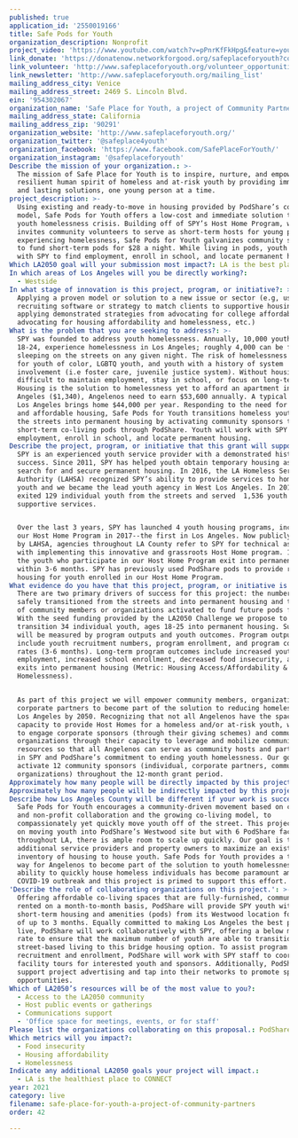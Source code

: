 ```yaml
---
published: true
application_id: '2550019166'
title: Safe Pods for Youth
organization_description: Nonprofit
project_video: 'https://www.youtube.com/watch?v=pPnrKfFkHpg&feature=youtu.be'
link_donate: 'https://donatenow.networkforgood.org/safeplaceforyouth?code=home%20page'
link_volunteer: 'http://www.safeplaceforyouth.org/volunteer_opportunities'
link_newsletter: 'http://www.safeplaceforyouth.org/mailing_list'
mailing_address_city: Venice
mailing_address_street: 2469 S. Lincoln Blvd.
ein: '954302067'
organization_name: 'Safe Place for Youth, a project of Community Partners'
mailing_address_state: California
mailing_address_zip: '90291'
organization_website: 'http://www.safeplaceforyouth.org/'
organization_twitter: '@safeplace4youth'
organization_facebook: 'https://www.facebook.com/SafePlaceForYouth/'
organization_instagram: '@safeplaceforyouth'
Describe the mission of your organization.: >-
  The mission of Safe Place for Youth is to inspire, nurture, and empower the
  resilient human spirit of homeless and at-risk youth by providing immediate
  and lasting solutions, one young person at a time. 
project_description: >-
  Using existing and ready-to-move in housing provided by PodShare’s co-living
  model, Safe Pods for Youth offers a low-cost and immediate solution to the
  youth homelessness crisis. Building off of SPY’s Host Home Program, which
  invites community volunteers to serve as short-term hosts for young people
  experiencing homelessness, Safe Pods for Youth galvanizes community sponsors
  to fund short-term pods for $28 a night. While living in pods, youth will work
  with SPY to find employment, enroll in school, and locate permanent housing. 
Which LA2050 goal will your submission most impact?: LA is the best place to LIVE
In which areas of Los Angeles will you be directly working?:
  - Westside
In what stage of innovation is this project, program, or initiative?: >-
  Applying a proven model or solution to a new issue or sector (e.g, using a job
  recruiting software or strategy to match clients to supportive housing sites,
  applying demonstrated strategies from advocating for college affordability to
  advocating for housing affordability and homelessness, etc.)
What is the problem that you are seeking to address?: >-
  SPY was founded to address youth homelessness. Annually, 10,000 youth, ages
  18-24, experience homelessness in Los Angeles; roughly 4,000 can be found
  sleeping on the streets on any given night. The risk of homelessness increases
  for youth of color, LGBTQ youth, and youth with a history of system
  involvement (i.e foster care, juvenile justice system). Without housing it is
  difficult to maintain employment, stay in school, or focus on long-term goals.
  Housing is the solution to homelessness yet to afford an apartment in Los
  Angeles ($1,340), Angelenos need to earn $53,600 annually. A typical renter in
  Los Angeles brings home $44,000 per year. Responding to the need for immediate
  and affordable housing, Safe Pods for Youth transitions homeless youth from
  the streets into permanent housing by activating community sponsors to fund
  short-term co-living pods through PodShare. Youth will work with SPY to find
  employment, enroll in school, and locate permanent housing. 
Describe the project, program, or initiative that this grant will support to address the problem identified.: >-
  SPY is an experienced youth service provider with a demonstrated history of
  success. Since 2011, SPY has helped youth obtain temporary housing as they
  search for and secure permanent housing. In 2016, the LA Homeless Services
  Authority (LAHSA) recognized SPY’s ability to provide services to homeless
  youth and we became the lead youth agency in West Los Angeles. In 2019, SPY
  exited 129 individual youth from the streets and served  1,536 youth with our
  supportive services. 


  Over the last 3 years, SPY has launched 4 youth housing programs, including
  our Host Home Program in 2017--the first in Los Angeles. Now publicly funded
  by LAHSA, agencies throughout LA County refer to SPY for technical assistance
  with implementing this innovative and grassroots Host Home program. 100% of
  the youth who participate in our Host Home Program exit into permanent housing
  within 3-6 months. SPY has previously used PodShare pods to provide respite
  housing for youth enrolled in our Host Home Program. 
What evidence do you have that this project, program, or initiative is or will be successful, and how will you define and measure success?: >-
  There are two primary drivers of success for this project: the number of youth
  safely transitioned from the streets and into permanent housing and the number
  of community members or organizations activated to fund future pods for youth.
  With the seed funding provided by the LA2050 Challenge we propose to
  transition 34 individual youth, ages 18-25 into permanent housing. Success
  will be measured by program outputs and youth outcomes. Program outputs
  include youth recruitment numbers, program enrollment, and program completion
  rates (3-6 months). Long-term program outcomes include increased youth
  employment, increased school enrollment, decreased food insecurity, and youth
  exits into permanent housing (Metric: Housing Access/Affordability &
  Homelessness). 


  As part of this project we will empower community members, organizations, or
  corporate partners to become part of the solution to reducing homelessness in
  Los Angeles by 2050. Recognizing that not all Angelenos have the space or
  capacity to provide Host Homes for a homeless and/or at-risk youth, we propose
  to engage corporate sponsors (through their giving schemes) and community
  organizations through their capacity to leverage and mobilize community
  resources so that all Angelenos can serve as community hosts and participate
  in SPY and PodShare’s commitment to ending youth homelessness. Our goal is to
  activate 12 community sponsors (individual, corporate partners, community
  organizations) throughout the 12-month grant period.
Approximately how many people will be directly impacted by this project, program, or initiative?: '46'
Approximately how many people will be indirectly impacted by this project, program, or initiative?: '100'
Describe how Los Angeles County will be different if your work is successful.: >-
  Safe Pods for Youth encourages a community-driven movement based on corporate
  and non-profit collaboration and the growing co-living model, to
  compassionately yet quickly move youth off of the street. This project focuses
  on moving youth into PodShare’s Westwood site but with 6 PodShare facilities
  throughout LA, there is ample room to scale up quickly. Our goal is to inspire
  additional service providers and property owners to maximize an existing
  inventory of housing to house youth. Safe Pods for Youth provides a tangible
  way for Angelenos to become part of the solution to youth homelessness. The
  ability to quickly house homeless individuals has become paramount amid the
  COVID-19 outbreak and this project is primed to support this effort. 
'Describe the role of collaborating organizations on this project.': >-
  Offering affordable co-living spaces that are fully-furnished, communal, and
  rented on a month-to-month basis, PodShare will provide SPY youth with
  short-term housing and amenities (pods) from its Westwood location for periods
  of up to 3 months. Equally committed to making Los Angeles the best place to
  live, PodShare will work collaboratively with SPY, offering a below market
  rate to ensure that the maximum number of youth are able to transition from
  street-based living to this bridge housing option. To assist program
  recruitment and enrollment, PodShare will work with SPY staff to coordinate
  facility tours for interested youth and sponsors. Additionally, PodShare will
  support project advertising and tap into their networks to promote sponsorship
  opportunities.  
Which of LA2050’s resources will be of the most value to you?:
  - Access to the LA2050 community
  - Host public events or gatherings
  - Communications support
  - 'Office space for meetings, events, or for staff'
Please list the organizations collaborating on this proposal.: PodShare
Which metrics will you impact?:
  - Food insecurity
  - Housing affordability
  - Homelessness
Indicate any additional LA2050 goals your project will impact.:
  - LA is the healthiest place to CONNECT
year: 2021
category: live
filename: safe-place-for-youth-a-project-of-community-partners
order: 42

---
```

